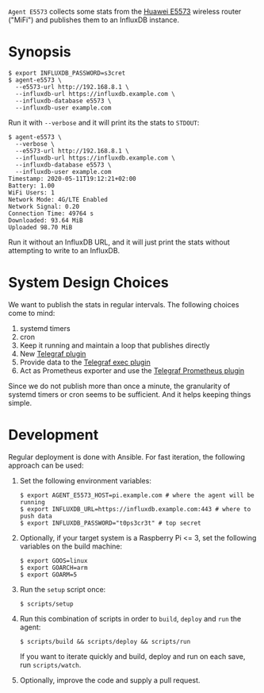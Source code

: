 `Agent E5573` collects some stats from the [Huawei E5573](https://en.wikipedia.org/wiki/Huawei_E5#Huawei_E5573) wireless router ("MiFi") and publishes them to an InfluxDB instance.

# Synopsis

```command
$ export INFLUXDB_PASSWORD=s3cret
$ agent-e5573 \
  --e5573-url http://192.168.8.1 \
  --influxdb-url https://influxdb.example.com \
  --influxdb-database e5573 \
  --influxdb-user example.com
```

Run it with `--verbose` and it will print its the stats to `STDOUT`:

```command
$ agent-e5573 \
  --verbose \
  --e5573-url http://192.168.8.1 \
  --influxdb-url https://influxdb.example.com \
  --influxdb-database e5573 \
  --influxdb-user example.com
Timestamp: 2020-05-11T19:12:21+02:00
Battery: 1.00
WiFi Users: 1
Network Mode: 4G/LTE Enabled
Network Signal: 0.20
Connection Time: 49764 s
Downloaded: 93.64 MiB
Uploaded 98.70 MiB
```

Run it without an InfluxDB URL, and it will just print the stats without attempting to write to an InfluxDB.

# System Design Choices

We want to publish the stats in regular intervals. The following choices come to mind:

1. systemd timers
1. cron
1. Keep it running and maintain a loop that publishes directly
1. New [Telegraf plugin](https://www.influxdata.com/blog/telegraf-go-collection-agent/)
1. Provide data to the [Telegraf exec plugin](https://community.influxdata.com/t/data-collection-question-best-way-to-feed-from-a-stats-catcher/11964)
1. Act as Prometheus exporter and use the [Telegraf Prometheus plugin](https://community.influxdata.com/t/own-telegraf-plugin-need-to-scrape-metrics-from-prometheus-clients/11878)

Since we do not publish more than once a minute, the granularity of systemd timers or cron seems to be sufficient. And it helps keeping things simple.

# Development

Regular deployment is done with Ansible. For fast iteration, the following approach can be used:

1. Set the following environment variables:

    ```command
    $ export AGENT_E5573_HOST=pi.example.com # where the agent will be running
    $ export INFLUXDB_URL=https://influxdb.example.com:443 # where to push data
    $ export INFLUXDB_PASSWORD="t0ps3cr3t" # top secret
    ```

1. Optionally, if your target system is a Raspberry Pi <= 3, set the following variables on the build machine:

    ```command
    $ export GOOS=linux
    $ export GOARCH=arm
    $ export GOARM=5
    ```

1. Run the `setup` script once:

    ```command
    $ scripts/setup
    ```

1. Run this combination of scripts in order to `build`, `deploy` and `run` the agent:

    ```command
    $ scripts/build && scripts/deploy && scripts/run
    ```

    If you want to iterate quickly and build, deploy and run on each save, run `scripts/watch`.

1. Optionally, improve the code and supply a pull request.

